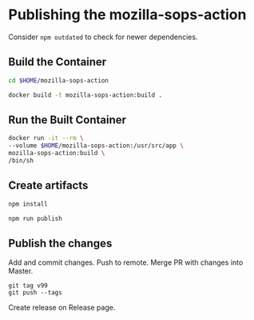 # Publishing the mozilla-sops-action

Consider `npm outdated` to check for newer dependencies.

## Build the Container

```bash
cd $HOME/mozilla-sops-action
```

```bash
docker build -t mozilla-sops-action:build .
```

## Run the Built Container

```bash
docker run -it --rm \
--volume $HOME/mozilla-sops-action:/usr/src/app \
mozilla-sops-action:build \
/bin/sh
```
## Create artifacts

```bash
npm install
```

```bash
npm run publish
```

## Publish the changes

Add and commit changes.
Push to remote.
Merge PR with changes into Master.

```
git tag v99
git push --tags
```

Create release on Release page.
